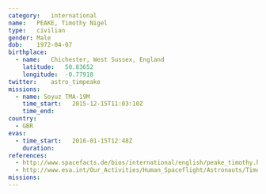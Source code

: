 ```yaml
---
category:	international
name:	PEAKE, Timothy Nigel
type:	civilian
gender:	Male
dob:	1972-04-07
birthplace:
  - name:	Chichester, West Sussex, England
    latitude:	50.83652
    longitude:	-0.77918
twitter:	astro_timpeake
missions:
  - name: Soyuz TMA-19M
    time_start:   2015-12-15T11:03:10Z
    time_end:
country:
  - GBR
evas:
  - time_start:   2016-01-15T12:48Z
    duration:     
references:
  - http://www.spacefacts.de/bios/international/english/peake_timothy.htm
  - http://www.esa.int/Our_Activities/Human_Spaceflight/Astronauts/Timothy_Peake
missions:	
---
```

